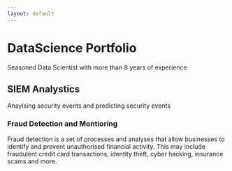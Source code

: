 ```yaml
---
layout: default
---
```


# DataScience Portfolio

Seasoned Data Scientist with more than 8 years of experience 

##  SIEM Analystics

Anaylsing security events and predicting security events

### Fraud Detection and Montioring

Fraud detection is a set of processes and analyses that allow businesses to identify and prevent unauthorised financial activity. This may include fraudulent credit card transactions, identity theft, cyber hacking, insurance scams and more.



